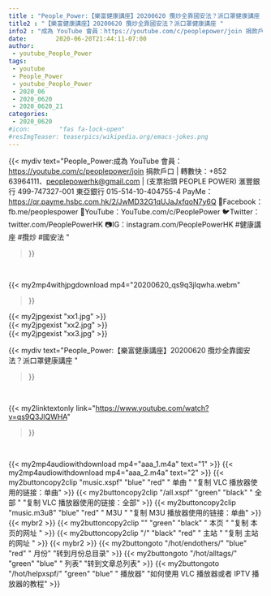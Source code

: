```yaml
---
title : "People_Power:【樂富健康講座】20200620 攬炒全靠國安法？派口罩健康講座 "
title2 : "【樂富健康講座】20200620 攬炒全靠國安法？派口罩健康講座 "
info2 : "成為 YouTube 會員：https://youtube.com/c/peoplepower/join 捐款戶口 | 轉數快：+852 63964111、peoplepowerhk@gmail.com | (支票抬頭 PEOPLE POWER) 滙豐銀行 499-747327-001 東亞銀行 015-514-10-404755-4 PayMe：https://qr.payme.hsbc.com.hk/2/JwMD32G1qUJaJxfqoN7y6Q  🤗Facebook：fb.me/peoplespower 🎥YouTube：YouTube.com/c/PeoplePower 🐦Twitter：twitter.com/PeoplePowerHK 📷IG：instagram.com/PeoplePowerHK  #健康講座 #攬炒 #國安法 "
date:        2020-06-20T21:44:11-07:00
author:
 - youtube_People_Power
tags:
 - youtube
 - People_Power
 - youtube_People_Power
 - 2020_06
 - 2020_0620
 - 2020_0620_21
categories:
 - 2020_0620
#icon:        "fas fa-lock-open"
#resImgTeaser: teaserpics/wikipedia.org/emacs-jokes.png
---
```


{{< mydiv text="People_Power:成為 YouTube 會員：https://youtube.com/c/peoplepower/join 捐款戶口 | 轉數快：+852 63964111、peoplepowerhk@gmail.com | (支票抬頭 PEOPLE POWER) 滙豐銀行 499-747327-001 東亞銀行 015-514-10-404755-4 PayMe：https://qr.payme.hsbc.com.hk/2/JwMD32G1qUJaJxfqoN7y6Q  🤗Facebook：fb.me/peoplespower 🎥YouTube：YouTube.com/c/PeoplePower 🐦Twitter：twitter.com/PeoplePowerHK 📷IG：instagram.com/PeoplePowerHK  #健康講座 #攬炒 #國安法 "
>}}
<br>


{{< my2mp4withjpgdownload mp4="20200620_qs9q3jlqwha.webm"
>}}

{{< my2jpgexist "xx1.jpg" >}}<br>
{{< my2jpgexist "xx2.jpg" >}}<br>
{{< my2jpgexist "xx3.jpg" >}}<br>



{{< mydiv text="People_Power:【樂富健康講座】20200620 攬炒全靠國安法？派口罩健康講座 "
>}}
<br>

{{< my2linktextonly link="https://www.youtube.com/watch?v=qs9Q3JlQWHA"
>}}


<br>

{{< my2mp4audiowithdownload mp4="aaa_1.m4a"    text="1" >}}
{{< my2mp4audiowithdownload mp4="aaa_2.m4a"    text="2" >}}
{{< my2buttoncopy2clip "music.xspf"        "blue"   "red"    " 单曲 "  "复制 VLC 播放器使用的链接：单曲" >}} {{< my2buttoncopy2clip "/all.xspf"         "green"  "black"  " 全部 "  "复制 VLC 播放器使用的链接：全部" >}} {{< my2buttoncopy2clip "music.m3u8"        "blue"   "red"    " M3U  "    "复制 M3U 播放器使用的链接：单曲" >}} {{< mybr2 >}} {{< my2buttoncopy2clip ""                  "green"  "black"  " 本页 "    "复制 本页的网址 " >}} {{< my2buttoncopy2clip "/"                 "black"  "red"    " 主站 "    "复制 主站的网址 " >}} {{< mybr2 >}} {{< my2buttongoto      "/hot/endothers/"   "blue"   "red"    " 月份"   "转到月份总目录" >}} {{< my2buttongoto      "/hot/alltags/"     "green"  "blue"   " 列表"   "转到文章总列表" >}} {{< my2buttongoto      "/hot/helpxspf/"    "green"  "blue"   " 播放器" "如何使用 VLC 播放器或者 IPTV 播放器的教程" >}} 
